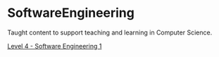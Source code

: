 # SoftwareEngineering
Taught content to support teaching and learning in Computer Science.

[Level 4 - Software Engineering 1](/docs/level4/README.md)


